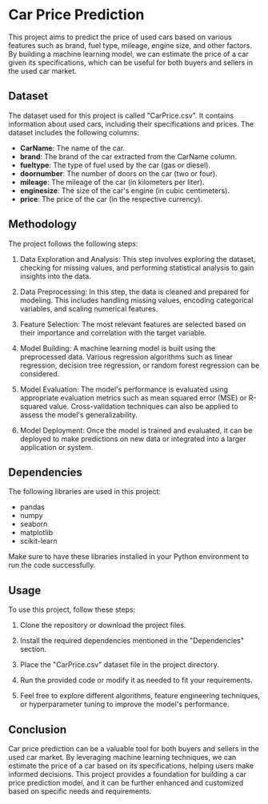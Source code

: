 # Car Price Prediction

This project aims to predict the price of used cars based on various features such as brand, fuel type, mileage, engine size, and other factors. By building a machine learning model, we can estimate the price of a car given its specifications, which can be useful for both buyers and sellers in the used car market.

## Dataset

The dataset used for this project is called "CarPrice.csv". It contains information about used cars, including their specifications and prices. The dataset includes the following columns:

- **CarName**: The name of the car.
- **brand**: The brand of the car extracted from the CarName column.
- **fueltype**: The type of fuel used by the car (gas or diesel).
- **doornumber**: The number of doors on the car (two or four).
- **mileage**: The mileage of the car (in kilometers per liter).
- **enginesize**: The size of the car's engine (in cubic centimeters).
- **price**: The price of the car (in the respective currency).

## Methodology

The project follows the following steps:

1. Data Exploration and Analysis: This step involves exploring the dataset, checking for missing values, and performing statistical analysis to gain insights into the data.

2. Data Preprocessing: In this step, the data is cleaned and prepared for modeling. This includes handling missing values, encoding categorical variables, and scaling numerical features.

3. Feature Selection: The most relevant features are selected based on their importance and correlation with the target variable.

4. Model Building: A machine learning model is built using the preprocessed data. Various regression algorithms such as linear regression, decision tree regression, or random forest regression can be considered.

5. Model Evaluation: The model's performance is evaluated using appropriate evaluation metrics such as mean squared error (MSE) or R-squared value. Cross-validation techniques can also be applied to assess the model's generalizability.

6. Model Deployment: Once the model is trained and evaluated, it can be deployed to make predictions on new data or integrated into a larger application or system.

## Dependencies

The following libraries are used in this project:

- pandas
- numpy
- seaborn
- matplotlib
- scikit-learn

Make sure to have these libraries installed in your Python environment to run the code successfully.

## Usage

To use this project, follow these steps:

1. Clone the repository or download the project files.

2. Install the required dependencies mentioned in the "Dependencies" section.

3. Place the "CarPrice.csv" dataset file in the project directory.

4. Run the provided code or modify it as needed to fit your requirements.

5. Feel free to explore different algorithms, feature engineering techniques, or hyperparameter tuning to improve the model's performance.

## Conclusion

Car price prediction can be a valuable tool for both buyers and sellers in the used car market. By leveraging machine learning techniques, we can estimate the price of a car based on its specifications, helping users make informed decisions. This project provides a foundation for building a car price prediction model, and it can be further enhanced and customized based on specific needs and requirements.
